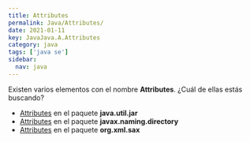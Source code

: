 ```yaml
---
title: Attributes
permalink: Java/Attributes/
date: 2021-01-11
key: JavaJava.A.Attributes
category: java
tags: ['java se']
sidebar: 
  nav: java
---
```


Existen varios elementos con el nombre **Attributes**. ¿Cuál de ellas estás buscando?
<ul>
<li><a href="/Java/Attributes-java-util-jar/">Attributes</a> en el paquete <strong>java.util.jar</strong></li>
<li><a href="/Java/Attributes-javax-naming-directory/">Attributes</a> en el paquete <strong>javax.naming.directory</strong></li>
<li><a href="/Java/Attributes-org-xml-sax/">Attributes</a> en el paquete <strong>org.xml.sax</strong></li>
<ul>
